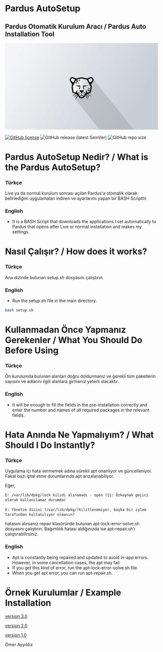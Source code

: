 # Pardus AutoSetup 
## **Pardus Otomatik Kurulum Aracı** / Pardus Auto Installation Tool
![Pardus Resim](sources/images/photo1.jpg)

[![GitHub license](https://img.shields.io/github/license/omerayyildiz/Pardus-AutoSetup)](https://github.com/omerayyildiz/Pardus-AutoSetup/blob/master/LICENSE) 
![GitHub release (latest SemVer)](https://img.shields.io/github/v/release/omerayyildiz/Pardus-AutoSetup)
![GitHub repo size](https://img.shields.io/github/repo-size/omerayyildiz/Pardus-AutoSetup)

# **Pardus AutoSetup Nedir?** / What is the Pardus AutoSetup?
### Türkçe
Live ya da normal kurulum sonrası açılan Pardus'a otomatik olarak belirlediğim uygulamaları indiren ve ayarlarımı yapan bir BASH Scripttir.
### English
- It is a BASH Script that downloads the applications I set automatically to Pardus that opens after Live or normal installation and makes my settings.

# **Nasıl Çalışır?** / How does it works?
### Türkçe
 Ana dizinde bulunan setup.sh dosyasını çalıştırın.
### English
 - Run the setup.sh file in the main directory.
 
```bash
bash setup.sh
```
# **Kullanmadan Önce Yapmanız Gerekenler** / What You Should Do Before Using
### Türkçe
Ön kurulumda bulunan alanları doğru doldurmanız ve gerekli tüm paketlerin sayısını ve adlarını ilgili alanlara girmeniz yeterli olacaktır.
### English
- It will be enough to fill the fields in the pre-installation correctly and enter the number and names of all required packages in the relevant fields.

# **Hata Anında Ne Yapmalıyım?** / What Should I Do Instantly?
### Türkçe
 Uygulama içi hata vermemek adına sürekli apt onarılıyor ve güncelleniyor. Fakat bazı iptal etme durumlarında apt arızalanabiliyor.
 
 Eğer,
 ```
E: /var/lib/dpkg/lock kilidi alınamadı - open (11: Özkaynak geçici olarak kullanılamaz durumda)

E: Yönetim dizini (/var/lib/dpkg/)kilitlenemiyor, başka bir işlem tarafından kullanılıyor olmasın?
```
hatasını alırsanız repair klasöründe bulunan apt-lock-error-solve.sh dosyasını çalıştırın.
Bağımlılık hatası aldığınızda ise apt-repair.sh'ı çalıştırabilirsiniz.
### English
 - Apt is constantly being repaired and updated to avoid in-app errors. However, in some cancellation cases, the apt may fail.
- If you get this kind of error, run the apt-lock-error-solve.sh file.
- When you get apt error, you can run apt-repair.sh.


# **Örnek Kurulumlar** / Example Installation

[version 3.0](https://www.youtube.com/watch?v=4H4pc_ZkUGM)

[version 2.0](https://www.youtube.com/watch?v=cSXQsUMQ4z8)

[version 1.0](https://www.youtube.com/watch?v=QkfiUk5FyQc)

Ömer Ayyıldız
